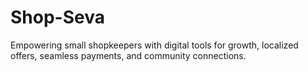 # Shop-Seva
Empowering small shopkeepers with digital tools for growth, localized offers, seamless payments, and community connections.
